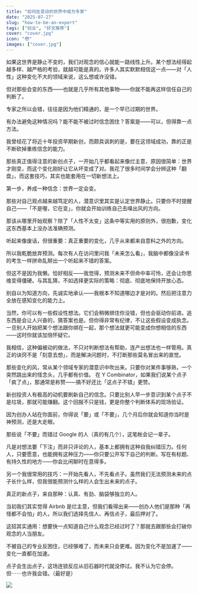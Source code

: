 ```yaml
---
title: "如何在变动的世界中成为专家"
date: "2025-07-27"
slug: "how-to-be-an-expert"
tags: ["创业", "好文推荐"]
cover: "cover.jpg"
icon: "😎"
images: ["cover.jpg"]
---
```

如果这世界是静止不变的，我们对观念的信心就能一路线性上升。某个想法经得起越多样、越严格的考验，就越可能是真的。许多人其实默默相信这一点——对「人性」这种变化不大的领域来说，这么想或许没错。



但对那些会变的东西——也就是几乎所有其他事物——你就不能再这样信任自己的判断了。



专家之所以会错，往往是因为他们精通的，是一个早已过期的世界。



有办法避免这种情况吗？能不能不被过时信念困住？答案是——可以，但得靠一点方法。



我曾经花了将近十年投资早期新创，而颇具讽刺的是，要在这领域成功，靠的正是不断砍掉重练信念的能力。



那些真正值得注意的新创点子，一开始几乎都看起来像烂主意，原因很简单：世界才刚变，而这个变化刚好让它从坏变成了对。我花了很多时间学会分辨这种「翻盘」，而这套技巧，其实也能套用在一切新想法上。



第一步，养成一种信念：世界一定会变。



那些对自己观点越来越笃定的人，潜意识里其实是认定世界静止。只要你不时提醒自己——「不是喔，它在变」，你就会开始训练自己去嗅出风的方向。



那该从哪里开始观察？除了「人性不太变」这条中等实用的原则外，很抱歉，变化这东西基本上没办法准确预测。



听起来像废话，但很重要：真正重要的变化，几乎从来都来自意料之外的方向。



所以我乾脆放弃预测。每次有人在访问里问我「未来怎么看」，我脑中都像没读书的考生一样拼命乱掰出一个听起来不错的答案。



但这不是因为我懒。恰好相反——我觉得，预测未来不但命中率可怜，还会让你思维变得僵硬。与其乱猜，不如选择更实际的策略：彻底、彻底地保持开放心态。



别自以为知道方向，先诚实地承认——我根本不知道哪边才是对的。然后把注意力全放在感知变化的能力上。



当然，你可以有一些假设性想法。它们会稍微绑住你没错，但也会驱动你前进。追东西是会让人兴奋的，猜答案也是。但你得非常有纪律，不让这些假设变成执念。
一旦别人开始把某个想法跟你绑在一起，那个想法就更可能变成你想相信的东西——这时你就该加倍怀疑它。



我相信，这种偏被动的做法，不只对判断想法有帮助，连产出想法也一样管用。真正的诀窍不是「刻意去想」，而是解决问题时，不打断那些莫名冒出来的直觉。



那些变化的风，常从某个领域专家的潜意识中吹出来。只要你对某件事够熟，一个突然跳出来的怪念头，几乎都有价值。
在 Y Combinator，如果我们说某个点子「疯了点」，那通常是称赞——搞不好还比「这点子不错」更赞。



新创投资人有极高的动机要刷新自己的信念。只要比别人早一步意识到某个点子不是垃圾，那就可能赚翻。这个回报不只是钱，更是你整个判断体系的现场验证。



因为创办人站在你面前，你得说「要」或「不要」，几个月后你就会知道你当时是神预测，还是大走眼。



那些说「不要」而错过 Google 的人（真的有几个），这笔帐会记一辈子。



凡是对想法要「下注」而非只评论的人，基本上都拥有这种自我纠错压力。任何人，只要愿意，也能拥有这种压力——你只要公开写下自己的判断。写在有标题、有持久性的地方——你会比闲聊时在意得多。



另一个我很常用的技巧：一开始先看人，不先看点子。虽然我们无法预测未来的点子长什么样，但我很能预测什么样的人会生出未来的点子。



真正的新点子，来自那种：认真、有劲、脑袋够独立的人。



当初我们其实觉得 Airbnb 是烂主意，但我们看得出来——创办人他们是那种「再怪都不会怕」的人，所以我们选择先信人、再信点子，最后押对了。



这招其实通用：想要快一点知道自己什么观念已经过时了？那就去跟那些会打破你观念的人当朋友。



不被自己的专业反困住，已经够难了，而未来只会更难。因为变化不是加速了——变化一直都在加速。



点子会生出点子，这场连锁反应从旧石器时代就没停过。我不认为它会停。
但⋯⋯也许我会错。（最好是）




![](https://prod-files-secure.s3.us-west-2.amazonaws.com/112d0858-5090-4d34-a606-b75eb8d65fd2/46476355-9cf3-4e99-9b7a-3531bc426380/1000202064.png?X-Amz-Algorithm=AWS4-HMAC-SHA256&X-Amz-Content-Sha256=UNSIGNED-PAYLOAD&X-Amz-Credential=ASIAZI2LB466SB5RLZLT%2F20250905%2Fus-west-2%2Fs3%2Faws4_request&X-Amz-Date=20250905T071254Z&X-Amz-Expires=3600&X-Amz-Security-Token=IQoJb3JpZ2luX2VjEAcaCXVzLXdlc3QtMiJHMEUCIQCJtbbG%2BirueFBhn0Q67MqU9GNAwnuSewdQ7sG1hSbr8wIgLC2YgFhqO9fH1M9V7LP5nm2DcxdsszIBa6zpOyoI0qcq%2FwMIcBAAGgw2Mzc0MjMxODM4MDUiDM0%2BnaQB%2FjFqRKh1bCrcA9lwxBcAOnEbDl0SIth%2F9DoBgGQ0qpxv6dUbZfswvRwmomNsBoAuTfRG%2BSwDCsScJIarBF7ld1PKMXPuX4eRL9j4wGBBDWZO%2Boy8LJzTInUV9OQtsUaSxKAaf54tm3DwPCnNUtAOosSZRLXuywbGvu85oA9eIosmGKhhkPR2qX4Ze%2BO4BhwkpXjjeBhRWbulAcRTJf%2BJF1YoDgSktixms0rx%2BczqJEN%2BEolwL6pgaDwQMkzpu4AAp1ac6f4yqNj7tr4%2BzibF3ZUewsuO%2FyW0pcvDDD03L%2FDBIc8BAJgI8Wsq8LXzCUBsFnZdj8VtaOCPk6UDXPR4a%2FHIlI9MJh7FibiM8oFp2EBEE1a9jazsGgxu2iNDZjLVOmBpR%2BRGaPfW1M6bsi5i1IB5hiv01%2BY1DSQzs5%2BfD01ABG111nooll2AHYbKenGvsZ9bWHRsWozWh%2F%2F4mYVBIdqsINT6nYBkRk%2FgRv%2F%2BotvAx%2F5X2IXgcRWJqL6ekwLwIP%2F4ww%2Fpl%2F0bhG7b8JK9TTHU5YvToIqWajf7GCZq%2B51TH9ayl8u%2F8OEd8a0Rn9psDwhk3PxYb%2Be7S1pGzLB6dvKrVX%2BiPX4rkvGt0TW1K5L2p1EhqboY%2BhhKVLGsRg2gjLwnusAHMIGO6sUGOqUBKyQQ9bLLvYOXQxt76kQKEcwGF3VvT9TYMvuL0d5sxfwseGzyeH5ss16Ev17jWsQTtQD0uLIGUDyL%2F%2BhEi2HEzfWCbVr8zhQy%2FcVHQE2jd6ysEYVi5PHfuHnqvI2Lt3I9%2FsOPPSIXY5sdGaqXbVnsapQnBnOuhMTtZaJSTQPFcdIV%2B8IW%2FEUAOjb6YVbCAMrfKoXKVpLZ9%2Bxt8PvKftC8U1v%2BrTWj&X-Amz-Signature=c9089c550b40b4a1c918759af1d93668d7a54b5e1968b3f0ca2c355199b1dbfc&X-Amz-SignedHeaders=host&x-amz-checksum-mode=ENABLED&x-id=GetObject)

